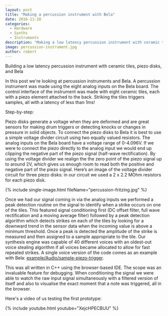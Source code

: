 ```yaml
---
layout: post
title: "Making a percussion instrument with Bela"
date: 2016-11-28
categories:
  - Hardware
  - Synths
  - Instruments
description: "Making a low latency percussion instrument with ceramic tiles, piezo disks, and Bela"
image: percussion-instrument.jpg
author: robert
---
```


Building a low latency percussion instrument with ceramic tiles, piezo disks, and Bela

In this post we're looking at percussion instruments and Bela. A percussion instrument was made using the eight analog inputs on the Bela board. The control interface of the instrument was made with eight ceramic tiles, each with a piezo element attached to the back. Striking the tiles triggers samples, all with a latency of less than 1ms!

Step-by-step:

Piezo disks generate a voltage when they are deformed and are great sensors for making drum triggers or detecting knocks or changes in pressure in solid objects. To connect the piezo disks to Bela it is best to use a simple voltage divider circuit using two equally valued resistors. The analog inputs on the Bela board have a voltage range of 0-4.096V. If we were to connect the piezo directly to the analog input we would end up clipping the negative part of the piezo signal (half-wave rectification). By using the voltage divider we realign the the zero point of the piezo signal up to around 2V, which gives us enough room to read both the positive and negative part of the piezo signal. Here’s an image of the voltage divider circuit for three piezo disks: in our circuit we used a 2 x 2.2 MOhm resistors for each piezo disk.

{% include single-image.html fileName="percussion-fritzing.jpg" %}

Once we had our signal coming in via the analog inputs we performed a peak detection routine on the signal to identify when a strike occurs on one of the tiles. This featured signal conditioning first (DC offset filter, full wave rectification and a moving average filter) followed by a peak detection algorithm which detects strikes on each of the tiles by looking for a downward trend in the sensor data when the incoming value is above a minimum threshold. Once a peak is detected the amplitude of the strike is measured and then assigned to a sample appropriate to the tile. Our synthesis engine was capable of 40 different voices with an oldest-out voice stealing algorithm if all voices became allocated to allow for fast repeated strikes. A single voice version of the code comes as an example with Bela: [example/Audio/sample-piezo-trigger](https://github.com/BelaPlatform/Bela/tree/master/examples/04-Audio).

This was all written in C++ using the browser-based IDE. The scope was an invaluable feature for debugging. When conditioning the signal we were able to watch the raw input signal simultaneously with a filtered version of itself and also to visualise the exact moment that a note was triggered, all in the browser.

Here's a video of us testing the first prototype:

{% include youtube.html youtube="XejcHPECBUU" %}
